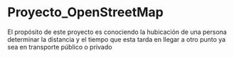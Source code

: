 # Proyecto_OpenStreetMap
El propósito de este proyecto es conociendo la hubicación de una persona determinar la distancia y el tiempo que esta tarda en llegar a otro punto ya sea en transporte público o privado
